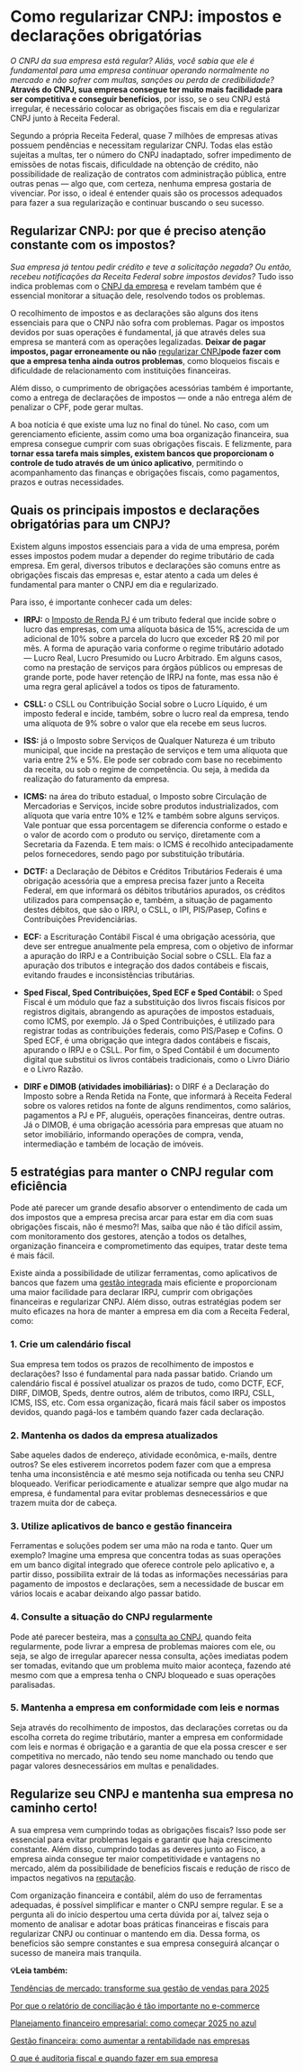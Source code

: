 # Como regularizar CNPJ: impostos e declarações obrigatórias

*O CNPJ da sua empresa está regular? Aliás, você sabia que ele é fundamental para uma empresa continuar operando normalmente no mercado e não sofrer com multas, sanções ou perda de credibilidade?* **Através do CNPJ, sua empresa consegue ter muito mais facilidade para ser competitiva e conseguir benefícios**, por isso, se o seu CNPJ está irregular, é necessário colocar as obrigações fiscais em dia e regularizar CNPJ junto à Receita Federal.

Segundo a própria Receita Federal, quase 7 milhões de empresas ativas possuem pendências e necessitam regularizar CNPJ. Todas elas estão sujeitas a multas, ter o número do CNPJ inadaptado, sofrer impedimento de emissões de notas fiscais, dificuldade na obtenção de crédito, não possibilidade de realização de contratos com administração pública, entre outras penas — algo que, com certeza, nenhuma empresa gostaria de vivenciar. Por isso, o ideal é entender quais são os processos adequados para fazer a sua regularização e continuar buscando o seu sucesso.

## **Regularizar CNPJ: por que é preciso atenção constante com os impostos?**

*Sua empresa já tentou pedir crédito e teve a solicitação negada? Ou então, recebeu notificações da Receita Federal sobre impostos devidos?* Tudo isso indica problemas com o [CNPJ da empresa](https://meubolso.mercadopago.com.br/cnpj-da-empresa-inadimplente-o-que-fazer) e revelam também que é essencial monitorar a situação dele, resolvendo todos os problemas.

O recolhimento de impostos e as declarações são alguns dos itens essenciais para que o CNPJ não sofra com problemas. Pagar os impostos devidos por suas operações é fundamental, já que através deles sua empresa se manterá com as operações legalizadas. **Deixar de pagar impostos, pagar erroneamente ou não** [regularizar CNPJ](https://meubolso.mercadopago.com.br/como-regularizar-cnpj-e-debitos-na-receita-federal)**pode fazer com que a empresa tenha ainda outros problemas**, como bloqueios fiscais e dificuldade de relacionamento com instituições financeiras.

Além disso, o cumprimento de obrigações acessórias também é importante, como a entrega de declarações de impostos — onde a não entrega além de penalizar o CPF, pode gerar multas.

A boa notícia é que existe uma luz no final do túnel. No caso, com um gerenciamento eficiente, assim como uma boa organização financeira, sua empresa consegue cumprir com suas obrigações fiscais. E felizmente, para **tornar essa tarefa mais simples, existem bancos que proporcionam o controle de tudo através de um único aplicativo**, permitindo o acompanhamento das finanças e obrigações fiscais, como pagamentos, prazos e outras necessidades.

## **Quais os principais impostos e declarações obrigatórias para um CNPJ?**

Existem alguns impostos essenciais para a vida de uma empresa, porém esses impostos podem mudar a depender do regime tributário de cada empresa. Em geral, diversos tributos e declarações são comuns entre as obrigações fiscais das empresas e, estar atento a cada um deles é fundamental para manter o CNPJ em dia e regularizado.

Para isso, é importante conhecer cada um deles:

- **IRPJ:** o [Imposto de Renda PJ](https://meubolso.mercadopago.com.br/como-declarar-imposto-de-renda-pj-sem-erros) é um tributo federal que incide sobre o lucro das empresas, com uma alíquota básica de 15%, acrescida de um adicional de 10% sobre a parcela do lucro que exceder R$ 20 mil por mês. A forma de apuração varia conforme o regime tributário adotado — Lucro Real, Lucro Presumido ou Lucro Arbitrado. Em alguns casos, como na prestação de serviços para órgãos públicos ou empresas de grande porte, pode haver retenção de IRPJ na fonte, mas essa não é uma regra geral aplicável a todos os tipos de faturamento.

- **CSLL:** o CSLL ou Contribuição Social sobre o Lucro Líquido, é um imposto federal e incide, também, sobre o lucro real da empresa, tendo uma alíquota de 9% sobre o valor que ela recebe em seus lucros.

- **ISS:** já o Imposto sobre Serviços de Qualquer Natureza é um tributo municipal, que incide na prestação de serviços e tem uma alíquota que varia entre 2% e 5%. Ele pode ser cobrado com base no recebimento da receita, ou sob o regime de competência. Ou seja, à medida da realização do faturamento da empresa.

- **ICMS:** na área do tributo estadual, o Imposto sobre Circulação de Mercadorias e Serviços, incide sobre produtos industrializados, com alíquota que varia entre 10% e 12% e também sobre alguns serviços. Vale pontuar que essa porcentagem se diferencia conforme o estado e o valor de acordo com o produto ou serviço, diretamente com a Secretaria da Fazenda. E tem mais: o ICMS é recolhido antecipadamente pelos fornecedores, sendo pago por substituição tributária. 

- **DCTF:** a Declaração de Débitos e Créditos Tributários Federais é uma obrigação acessória que a empresa precisa fazer junto a Receita Federal, em que informará os débitos tributários apurados, os créditos utilizados para compensação e, também, a situação de pagamento destes débitos, que são o IRPJ, o CSLL, o IPI, PIS/Pasep, Cofins e Contribuições Previdenciárias.

- **ECF:** a Escrituração Contábil Fiscal é uma obrigação acessória, que deve ser entregue anualmente pela empresa, com o objetivo de informar a apuração do IRPJ e a Contribuição Social sobre o CSLL. Ela faz a apuração dos tributos e integração dos dados contábeis e fiscais, evitando fraudes e inconsistências tributárias.

- **Sped Fiscal, Sped Contribuições, Sped ECF e Sped Contábil:** o Sped Fiscal é um módulo que faz a substituição dos livros fiscais físicos por registros digitais, abrangendo as apurações de impostos estaduais, como ICMS, por exemplo. Já o Sped Contribuições, é utilizado para registrar todas as contribuições federais, como PIS/Pasep e Cofins. O Sped ECF, é uma obrigação que integra dados contábeis e fiscais, apurando o IRPJ e o CSLL. Por fim, o Sped Contábil é um documento digital que substitui os livros contábeis tradicionais, como o Livro Diário e o Livro Razão.

- **DIRF e DIMOB (atividades imobiliárias):** o DIRF é a Declaração do Imposto sobre a Renda Retida na Fonte, que informará à Receita Federal sobre os valores retidos na fonte de alguns rendimentos, como salários, pagamentos a PJ e PF, aluguéis, operações financeiras, dentre outras. Já o DIMOB, é uma obrigação acessória para empresas que atuam no setor imobiliário, informando operações de compra, venda, intermediação e também de locação de imóveis.

## **5 estratégias para manter o CNPJ regular com eficiência**

Pode até parecer um grande desafio absorver o entendimento de cada um dos impostos que a empresa precisa arcar para estar em dia com suas obrigações fiscais, não é mesmo?! Mas, saiba que não é tão difícil assim, com monitoramento dos gestores, atenção a todos os detalhes, organização financeira e comprometimento das equipes, tratar deste tema é mais fácil.

Existe ainda a possibilidade de utilizar ferramentas, como aplicativos de bancos que fazem uma [gestão integrada](https://meubolso.mercadopago.com.br/gestao-integrada) mais eficiente e proporcionam uma maior facilidade para declarar IRPJ, cumprir com obrigações financeiras e regularizar CNPJ. Além disso, outras estratégias podem ser muito eficazes na hora de manter a empresa em dia com a Receita Federal, como:

### **1. Crie um calendário fiscal**

Sua empresa tem todos os prazos de recolhimento de impostos e declarações? Isso é fundamental para nada passar batido. Criando um calendário fiscal é possível atualizar os prazos de tudo, como DCTF, ECF, DIRF, DIMOB, Speds, dentre outros, além de tributos, como IRPJ, CSLL, ICMS, ISS, etc. Com essa organização, ficará mais fácil saber os impostos devidos, quando pagá-los e também quando fazer cada declaração.

### **2. Mantenha os dados da empresa atualizados**

Sabe aqueles dados de endereço, atividade econômica, e-mails, dentre outros? Se eles estiverem incorretos podem fazer com que a empresa tenha uma inconsistência e até mesmo seja notificada ou tenha seu CNPJ bloqueado. Verificar periodicamente e atualizar sempre que algo mudar na empresa, é fundamental para evitar problemas desnecessários e que trazem muita dor de cabeça.

### **3. Utilize aplicativos de banco e gestão financeira**

Ferramentas e soluções podem ser uma mão na roda e tanto. Quer um exemplo? Imagine uma empresa que concentra todas as suas operações em um banco digital integrado que oferece controle pelo aplicativo e, a partir disso, possibilita extrair de lá todas as informações necessárias para pagamento de impostos e declarações, sem a necessidade de buscar em vários locais e acabar deixando algo passar batido.

### **4. Consulte a situação do CNPJ regularmente**

Pode até parecer besteira, mas a [consulta ao CNPJ](https://meubolso.mercadopago.com.br/consulta-ao-cnpj-para-irregularidades), quando feita regularmente, pode livrar a empresa de problemas maiores com ele, ou seja, se algo de irregular aparecer nessa consulta, ações imediatas podem ser tomadas, evitando que um problema muito maior aconteça, fazendo até mesmo com que a empresa tenha o CNPJ bloqueado e suas operações paralisadas.

### **5. Mantenha a empresa em conformidade com leis e normas**

Seja através do recolhimento de impostos, das declarações corretas ou da escolha correta do regime tributário, manter a empresa em conformidade com leis e normas é obrigação e a garantia de que ela possa crescer e ser competitiva no mercado, não tendo seu nome manchado ou tendo que pagar valores desnecessários em multas e penalidades.

## **Regularize seu CNPJ e mantenha sua empresa no caminho certo!**

A sua empresa vem cumprindo todas as obrigações fiscais? Isso pode ser essencial para evitar problemas legais e garantir que haja crescimento constante. Além disso, cumprindo todas as deveres junto ao Fisco, a empresa ainda consegue ter maior competitividade e vantagens no mercado, além da possibilidade de benefícios fiscais e redução de risco de impactos negativos na [reputação](https://meubolso.mercadopago.com.br/como-ter-uma-boa-reputacao-online).

Com organização financeira e contábil, além do uso de ferramentas adequadas, é possível simplificar e manter o CNPJ sempre regular. E se a pergunta ali do início despertou uma certa dúvida por aí, talvez seja o momento de analisar e adotar boas práticas financeiras e fiscais para regularizar CNPJ ou continuar o mantendo em dia. Dessa forma, os benefícios são sempre constantes e sua empresa conseguirá alcançar o sucesso de maneira mais tranquila.

**💡Leia também:**

[Tendências de mercado: transforme sua gestão de vendas para 2025](https://meubolso.mercadopago.com.br/tendencias-de-mercado-gestao-de-vendas)

[Por que o relatório de conciliação é tão importante no e-commerce](https://meubolso.mercadopago.com.br/por-que-os-relatorios-de-conciliacao-sao-tao-importantes-para-o-seu-e-commerce)

[Planejamento financeiro empresarial: como começar 2025 no azul](https://meubolso.mercadopago.com.br/planejamento-financeiro-empresarial-eficiente)

[Gestão financeira: como aumentar a rentabilidade nas empresas](https://meubolso.mercadopago.com.br/como-aumentar-a-rentabilidade-nas-empresas)

[O que é auditoria fiscal e quando fazer em sua empresa](https://meubolso.mercadopago.com.br/quando-fazer-auditoria-fiscal)